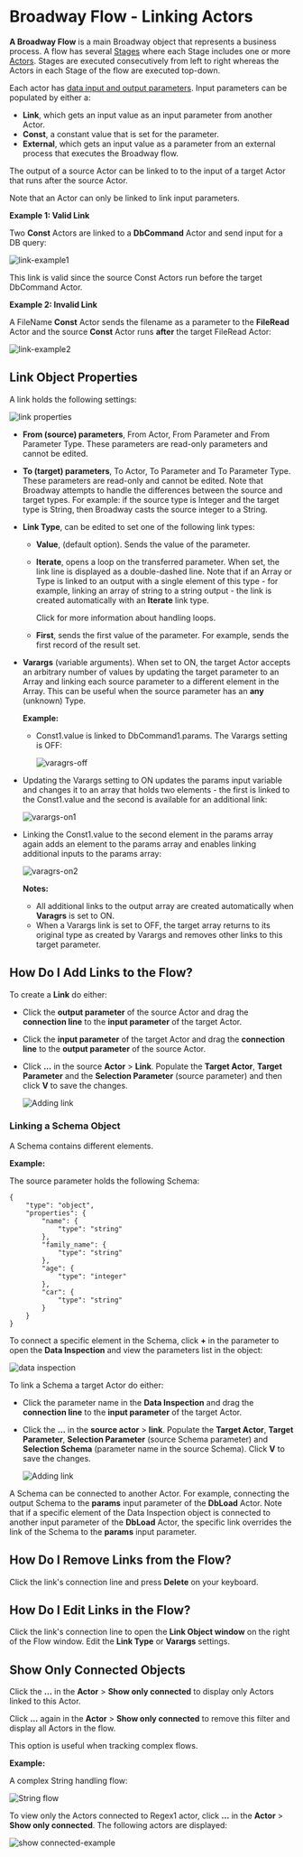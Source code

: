 # Broadway Flow - Linking Actors

**A Broadway Flow** is a main Broadway object that represents a business process. A flow has several [Stages](/articles/99_Broadway/16_broadway_flow_overview.md) where each Stage includes one or more [Actors](/articles/99_Broadway/03_broadway_actor.md). Stages are executed consecutively from left to right whereas the Actors in each Stage of the flow are executed top-down.

Each actor has [data input and output parameters](/articles/99_Broadway/03_broadway_actor.md#actor-window). Input parameters can be populated  by either a:

- **Link**, which gets an input value as an input parameter from another Actor.
- **Const**, a constant value that is set for the parameter.
- **External**, which gets an input value as a parameter from an external process that executes the Broadway flow.

The output of a source Actor can be linked to to the input of a target Actor that runs after the source Actor.

Note that an Actor can only be linked to link input parameters.

**Example 1: Valid Link**

Two **Const** Actors are linked to a **DbCommand** Actor and send input for a DB query:

![link-example1](/articles/99_Broadway/images/valid_link_example.png)

This link is valid since the source Const Actors run before the target DbCommand Actor.

**Example 2: Invalid Link**

A FileName **Const** Actor sends the filename as a parameter to the **FileRead** Actor and the source **Const** Actor runs **after** the target FileRead Actor:

![link-example2](/articles/99_Broadway/images/invalid_link_example.png)

## Link Object Properties

A link holds the following settings:

![link properties](/articles/99_Broadway/images/link_attributes.png)

- **From (source) parameters**, From Actor, From Parameter and From Parameter Type. These parameters are read-only parameters and cannot be edited.

- **To (target) parameters**, To Actor, To Parameter and To Parameter Type. These parameters are read-only and cannot be edited. Note that Broadway attempts to handle the differences between the source and target types. For example: if the source type is Integer and the target type is String, then Broadway casts the source integer to a String.

- **Link Type**, can be edited to set one of the following link types:

  - **Value**, (default option). Sends the value of the parameter.

  - **Iterate**, opens a loop on the transferred parameter. When set, the link line is displayed as a double-dashed line. Note that if an Array or Type is linked to an output with a single element of this type - for example, linking an array of string to a string output - the link is created automatically with an **Iterate** link type. 

    Click for more information about handling loops.

  - **First**, sends the first value of the parameter. For example, sends the first record of the result set. 

- **Varargs** (variable arguments). When set to ON, the target Actor accepts an arbitrary number of values by updating the target parameter to an Array and linking each source parameter to a different element in the Array. This can be useful when the source parameter has an **any** (unknown) Type. 

  **Example:**

  - Const1.value is linked to DbCommand1.params. The Varargs setting is OFF:

    ![varagrs-off](/articles/99_Broadway/images/link_varargs_off.png)
  
  
  
- Updating the Varargs setting to ON updates the params input variable and changes it to an array that holds two elements - the first is linked to the Const1.value and the second is available for an additional link:
  
  ![varargs-on1](/articles/99_Broadway/images/link_varargs_on_1.png)

  

  
- Linking the Const1.value to the second element in the params array again adds an element to the params array and enables linking additional inputs to the params array:
  
  ![varagrs-on2](/articles/99_Broadway/images/link_varargs_on_2.png)
  
  
  
  **Notes:**

  - All additional links to the output array are created automatically when **Varagrs** is set to ON.
  - When a Varargs link is set to OFF, the target array returns to its original type as created by Varargs and removes other links to this target parameter.
  
  

## How Do I Add Links to the Flow?

To create a **Link** do either:

- Click the **output parameter** of the source Actor and drag the **connection line** to the **input parameter** of the target Actor.

- Click the **input parameter** of the target Actor and drag the **connection line** to the **output parameter** of the source Actor.

- Click **...** in the source **Actor** > **Link**. Populate the **Target Actor**, **Target Parameter** and the **Selection Parameter** (source parameter) and then click **V** to save the changes.

    ![Adding link](/articles/99_Broadway/images/add_link_1.png)
    

### Linking a Schema Object 

A Schema contains different elements. 

**Example:** 

The source parameter holds the following Schema:

```
{
    "type": "object",
    "properties": {
        "name": {
            "type": "string"
        },
        "family_name": {
            "type": "string"
        },
        "age": {
            "type": "integer"
        },
        "car": {
            "type": "string"
        }
    }
} 
```

To connect a specific element in the Schema, click **+** in the parameter to open the **Data Inspection** and view the parameters list in the object:

![data inspection](/articles/99_Broadway/images/data_inspection_example.png)

 To link a Schema a target Actor do either:

- Click the parameter name in the **Data Inspection** and drag the **connection line** to the **input parameter** of the target Actor.

- Click the **...** in the **source actor** > **link**. Populate the **Target Actor**, **Target Parameter**, **Selection Parameter** (source Schema parameter) and **Selection Schema** (parameter name in the source Schema). Click **V** to save the changes.

    ![Adding link](/articles/99_Broadway/images/add_link_2.png)

A Schema can be connected to another Actor. For example, connecting the output Schema to the **params** input parameter of the **DbLoad** Actor. Note that if a specific element of the Data Inspection object is connected to another input parameter of the **DbLoad** Actor, the specific link overrides the link of the Schema to the **params** input parameter.  

## How Do I Remove Links from the Flow?

Click the link's connection line and press **Delete** on  your keyboard.

## How Do I Edit Links in the Flow?

Click the link's connection line to open the **Link Object window** on the right of the Flow window. 
Edit the **Link Type** or **Varargs** settings. 

## Show Only Connected Objects

Click the **...** in the **Actor** > **Show only connected** to display only Actors linked to this Actor.

Click **...** again in the **Actor** > **Show only connected** to remove this filter and display all Actors in the flow.

This option is useful when tracking complex flows.

**Example:**

A complex String handling flow:

![String flow](/articles/99_Broadway/images/string_flow_example.png)

To view only the  Actors connected to Regex1 actor, click **...** in the **Actor** > **Show only connected**. The following actors are displayed:

![show connected-example](/articles/99_Broadway/images/show_connected_examples.png)

